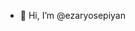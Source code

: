 - 👋 Hi, I’m @ezaryosepiyan

<!--- crypto trading bot written in Python. It is designed to support all major exchanges and be controlled via Telegram. It contains backtesting, plotting and money management tools as well as strategy optimization by machine learning.
--->
